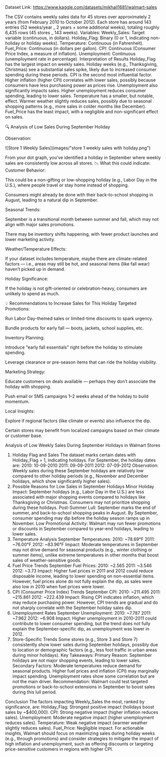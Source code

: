 Dataset Link: https://www.kaggle.com/datasets/mikhail1681/walmart-sales

The CSV contains weekly sales data for 45 stores over approximately 2 years (from February 2010 to October 2012). Each store has around 143 entries (52 weeks/year _ 2 years + some additional weeks), totaling roughly 6,435 rows (45 stores _ 143 weeks).
Variables:
Weekly_Sales: Target variable (continuous, in dollars).
Holiday_Flag: Binary (0 or 1, indicating non-holiday or holiday weeks).
Temperature: Continuous (in Fahrenheit).
Fuel_Price: Continuous (in dollars per gallon).
CPI: Continuous (Consumer Price Index, a measure of inflation).
Unemployment: Continuous (unemployment rate in percentage).
Interpretation of Results
Holiday_Flag has the largest impact on weekly sales. Holiday weeks (e.g., Thanksgiving, Christmas) see a substantial sales spike, likely due to increased consumer spending during these periods.
CPI is the second most influential factor. Higher inflation (higher CPI) correlates with lower sales, possibly because consumers have less purchasing power as prices rise.
Unemployment also significantly impacts sales. Higher unemployment reduces consumer spending, leading to lower sales.
Temperature has a smaller, but notable, effect. Warmer weather slightly reduces sales, possibly due to seasonal shopping patterns (e.g., more sales in colder months like December).
Fuel_Price has the least impact, with a negligible and non-significant effect on sales.

🔍 Analysis of Low Sales During September Holiday

Observation:

![Store 1 Weekly Sales](images/"store 1 weekly sales with holiday.png")

From your dot graph, you've identified a holiday in September where weekly sales are consistently low across all stores.
📉 What this could indicate:
Customer Behavior:

This could be a non-gifting or low-shopping holiday (e.g., Labor Day in the U.S.), where people travel or stay home instead of shopping.

Consumers might already be done with their back-to-school shopping in August, leading to a natural dip in September.

Seasonal Trends:

September is a transitional month between summer and fall, which may not align with major sales promotions.

There may be inventory shifts happening, with fewer product launches and lower marketing activity.

Weather/Temperature Effects:

If your dataset includes temperature, maybe there are climate-related factors — i.e., areas may still be hot, and seasonal items (like fall wear) haven’t picked up in demand.

Holiday Significance:

If the holiday is not gift-oriented or celebration-heavy, consumers are unlikely to spend as much.

💡 Recommendations to Increase Sales for This Holiday
Targeted Promotions:

Run Labor Day-themed sales or limited-time discounts to spark urgency.

Bundle products for early fall — boots, jackets, school supplies, etc.

Inventory Planning:

Introduce "early fall essentials" right before the holiday to stimulate spending.

Leverage clearance or pre-season items that can ride the holiday visibility.

Marketing Strategy:

Educate customers on deals available — perhaps they don’t associate the holiday with shopping.

Push email or SMS campaigns 1–2 weeks ahead of the holiday to build momentum.

Local Insights:

Explore if regional factors (like climate or events) also influence the dip.

Certain stores may benefit from localized campaigns based on their climate or customer base.

Analysis of Low Weekly Sales During September Holidays in Walmart Stores

1. Holiday Flag and Sales
   The dataset marks certain dates with Holiday_Flag = 1, indicating holidays. For September, the holiday dates are:
   2010: 10-09-2010
   2011: 09-09-2011
   2012: 07-09-2012
   Observation: Weekly sales during these September holidays are relatively low compared to other holiday periods (e.g., November and December holidays, which show significantly higher sales).
2. Possible Reasons for Low Sales in September Holidays
   Minor Holiday Impact:
   September holidays (e.g., Labor Day in the U.S.) are less associated with major shopping events compared to holidays like Thanksgiving or Christmas. Consumers may not prioritize shopping during these holidays.
   Post-Summer Lull:
   September marks the end of summer, and back-to-school shopping peaks in August. By September, consumer spending may dip before the holiday season ramps up in November.
   Low Promotional Activity:
   Walmart may run fewer promotions or discounts in September compared to year-end holidays, leading to lower sales.
3. Temperature Analysis
   September Temperatures:
   2010: ~78.69°F
   2011: ~76.00°F
   2012: ~83.96°F
   Impact:
   Moderate temperatures in September may not drive demand for seasonal products (e.g., winter clothing or summer items), unlike extreme temperatures in other months that boost sales of weather-sensitive goods.
4. Fuel Price Trends
   September Fuel Prices:
   2010: ~2.565
   2011: ~3.546
   2012: ~3.73
   Impact:
   Higher fuel prices in 2011 and 2012 could reduce disposable income, leading to lower spending on non-essential items. However, fuel prices alone do not fully explain the dip, as sales were also low in 2010 when fuel prices were lower.
5. CPI (Consumer Price Index) Trends
   September CPI:
   2010: ~211.495
   2011: ~215.861
   2012: ~222.439
   Impact:
   Rising CPI indicates inflation, which may reduce purchasing power. However, CPI trends are gradual and do not sharply correlate with the September holiday sales dip.
6. Unemployment Rates
   September Unemployment:
   2010: ~7.787
   2011: ~7.962
   2012: ~6.908
   Impact:
   Higher unemployment in 2010-2011 could contribute to lower consumer spending, but the trend does not fully explain the September-specific dip, as unemployment was lower in 2012.
7. Store-Specific Trends
   Some stores (e.g., Store 3 and Store 7) consistently show lower sales during September holidays, possibly due to location or demographic factors (e.g., less foot traffic in urban areas during minor holidays).
   Key Takeaways:
   Primary Reason: September holidays are not major shopping events, leading to lower sales.
   Secondary Factors:
   Moderate temperatures reduce demand for seasonal products.
   Higher fuel prices and inflation (CPI) may marginally impact spending.
   Unemployment rates show some correlation but are not the main driver.
   Recommendation: Walmart could test targeted promotions or back-to-school extensions in September to boost sales during this lull period.

Conclusion
The factors impacting Weekly_Sales the most, ranked by significance, are:
Holiday_Flag: Strongest positive impact (holidays boost sales by ~$400,000).
CPI: Strong negative impact (higher inflation reduces sales).
Unemployment: Moderate negative impact (higher unemployment reduces sales).
Temperature: Weak negative impact (warmer weather slightly reduces sales).
Fuel_Price: Negligible impact.
For actionable insights, Walmart should focus on maximizing sales during holiday weeks (e.g., through promotions) and consider strategies to mitigate the impact of high inflation and unemployment, such as offering discounts or targeting price-sensitive customers in regions with higher CPI.
